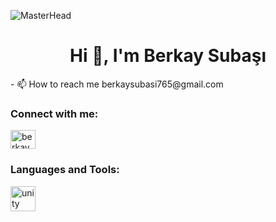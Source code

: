 ![MasterHead](https://wallpaperset.com/w/full/2/6/1/43449.jpg)
<h1 align="center">Hi 👋, I'm Berkay Subaşı</h1>
- 📫 How to reach me berkaysubasi765@gmail.com

<h3 align="left">Connect with me:</h3>
<p align="left">
<a href="https://linkedin.com/in/berkaysubasi" target="blank"><img align="center" src="https://raw.githubusercontent.com/rahuldkjain/github-profile-readme-generator/master/src/images/icons/Social/linked-in-alt.svg" alt="berkaysubasi" height="30" width="40" /></a>
</p>

<h3 align="left">Languages and Tools:</h3>
<p align="left"> <a href="https://unity.com/" target="_blank" rel="noreferrer"> <img src="https://www.vectorlogo.zone/logos/unity3d/unity3d-icon.svg" alt="unity" width="40" height="40"/> </a> </p>


